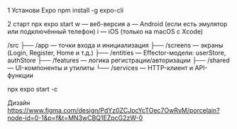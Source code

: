 


1 Установи Expo
npm install -g expo-cli

2 старт
npx expo start
w — веб-версия
a — Android (если есть эмулятор или подключённый телефон)
i — iOS (только на macOS с Xcode)

/src
 ├── /app          — точки входа и инициализация
 ├── /screens      — экраны (Login, Register, Home и т.д.)
 ├── /entities     — Effector-модели: userStore, authStore
 ├── /features     — логика регистрации/авторизации
 ├── /shared       — UI-компоненты и утилиты
 └── /services     — HTTP-клиент и API-функции

 npx expo start -c


 Дизайн
 https://www.figma.com/design/PdYz0ZCJpcYcTOec7OwRvM/porcelain?node-id=0-1&p=f&t=MN3wCBQ1EZpcG2zW-0
